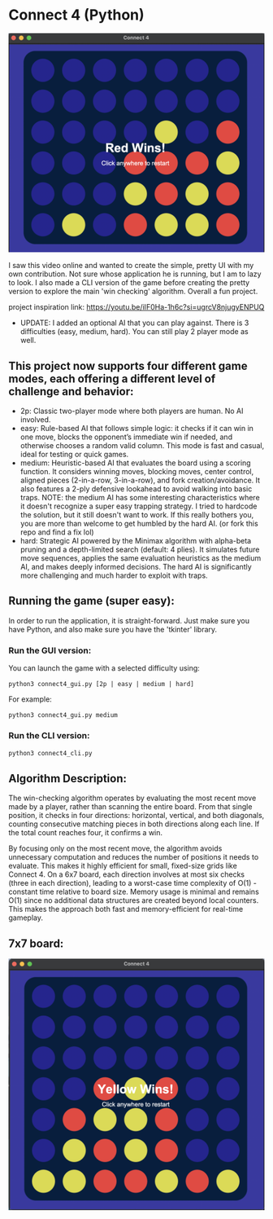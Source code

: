 # Connect 4 (Python)

![Game Screenshot](7x6_board.png)

I saw this video online and wanted to create the simple, pretty UI with my own contribution. Not sure whose application he is running, but I am to lazy to look. I also made a CLI version of the game before creating the pretty version to explore the main 'win checking' algorithm. Overall a fun project.

project inspiration link: https://youtu.be/iIF0Ha-1h6c?si=ugrcV8njugyENPUQ

- UPDATE: I added an optional AI that you can play against. There is 3 difficulties (easy, medium, hard). You can still play 2 player mode as well.

## This project now supports four different game modes, each offering a different level of challenge and behavior:

- 2p: Classic two-player mode where both players are human. No AI involved.
- easy: Rule-based AI that follows simple logic: it checks if it can win in one move, blocks the opponent’s immediate win if needed, and otherwise chooses a random valid column. This mode is fast and casual, ideal for testing or quick games.
- medium: Heuristic-based AI that evaluates the board using a scoring function. It considers winning moves, blocking moves, center control, aligned pieces (2-in-a-row, 3-in-a-row), and fork creation/avoidance. It also features a 2-ply defensive lookahead to avoid walking into basic traps. NOTE: the medium AI has some interesting characteristics where it doesn't recognize a super easy trapping strategy. I tried to hardcode the solution, but it still doesn't want to work. If this really bothers you, you are more than welcome to get humbled by the hard AI. (or fork this repo and find a fix lol)
- hard: Strategic AI powered by the Minimax algorithm with alpha-beta pruning and a depth-limited search (default: 4 plies). It simulates future move sequences, applies the same evaluation heuristics as the medium AI, and makes deeply informed decisions. The hard AI is significantly more challenging and much harder to exploit with traps.

## Running the game (super easy):
In order to run the application, it is straight-forward. Just make sure you have Python, and also make sure you have the 'tkinter' library.

### Run the GUI version:
You can launch the game with a selected difficulty using:

```
python3 connect4_gui.py [2p | easy | medium | hard]
```
For example:
```
python3 connect4_gui.py medium
```

### Run the CLI version:
```
python3 connect4_cli.py
```

## Algorithm Description:
The win-checking algorithm operates by evaluating the most recent move made by a player, rather than scanning the entire board. From that single position, it checks in four directions: horizontal, vertical, and both diagonals, counting consecutive matching pieces in both directions along each line. If the total count reaches four, it confirms a win.

By focusing only on the most recent move, the algorithm avoids unnecessary computation and reduces the number of positions it needs to evaluate. This makes it highly efficient for small, fixed-size grids like Connect 4. On a 6x7 board, each direction involves at most six checks (three in each direction), leading to a worst-case time complexity of O(1) - constant time relative to board size. Memory usage is minimal and remains O(1) since no additional data structures are created beyond local counters. This makes the approach both fast and memory-efficient for real-time gameplay.

## 7x7 board:

![Game Screenshot](C4_gameplay.png)